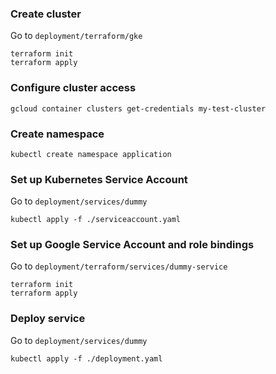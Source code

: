 
### Create cluster

Go to `deployment/terraform/gke`
```
terraform init
terraform apply
```

### Configure cluster access

```
gcloud container clusters get-credentials my-test-cluster
```

### Create namespace

```
kubectl create namespace application
```

### Set up Kubernetes Service Account

Go to `deployment/services/dummy`
```
kubectl apply -f ./serviceaccount.yaml
```

### Set up Google Service Account and role bindings

Go to `deployment/terraform/services/dummy-service`
```
terraform init
terraform apply
```

### Deploy service

Go to `deployment/services/dummy`
```
kubectl apply -f ./deployment.yaml
```
